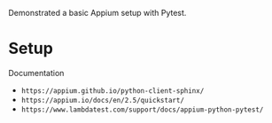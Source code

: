 Demonstrated a basic Appium setup with Pytest.

# Setup

Documentation
* `https://appium.github.io/python-client-sphinx/`
* `https://appium.io/docs/en/2.5/quickstart/`
* `https://www.lambdatest.com/support/docs/appium-python-pytest/`

